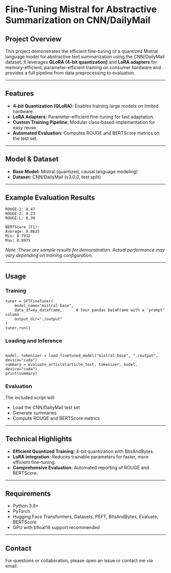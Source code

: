 # Fine-Tuning Mistral for Abstractive Summarization on CNN/DailyMail

## Project Overview

This project demonstrates the efficient fine-tuning of a quantized Mistral language model for abstractive text summarization using the CNN/DailyMail dataset. It leverages **QLoRA (4-bit quantization)** and **LoRA adapters** for memory-efficient, parameter-efficient training on consumer hardware and provides a full pipeline from data preprocessing to evaluation.

---

## Features

- **4-bit Quantization (QLoRA):** Enables training large models on limited hardware.
- **LoRA Adapters:** Parameter-efficient fine-tuning for fast adaptation.
- **Custom Training Pipeline:** Modular class-based implementation for easy reuse.
- **Automated Evaluation:** Computes ROUGE and BERTScore metrics on the test set.

---

## Model & Dataset

- **Base Model:** Mistral (quantized, causal language modeling)
- **Dataset:** CNN/DailyMail (v3.0.0, test split)

---

## Example Evaluation Results




```
ROUGE-1: 0.47
ROUGE-2: 0.23
ROUGE-L: 0.39

BERTScore (F1):
Average: 0.8623
Min: 0.7912
Max: 0.8975

```
*Note: These are sample results for demonstration. Actual performance may vary depending on training configuration.*

---

## Usage

### Training

```
tuner = SFTFineTuner(
    model_name="mistral-base",
    data_df=my_dataframe,      # Your pandas DataFrame with a 'prompt' column
    output_dir="./output"
)
tuner.run()

```

### Loading and Inference

```

model, tokenizer = load_finetuned_model("mistral-base", "./output", device="cuda")
summary = evaluate_article(article_text, tokenizer, model, device="cuda")
print(summary)

```


### Evaluation

The included script will:
- Load the CNN/DailyMail test set
- Generate summaries
- Compute ROUGE and BERTScore metrics

---

## Technical Highlights

- **Efficient Quantized Training:** 4-bit quantization with BitsAndBytes.
- **LoRA Integration:** Reduces trainable parameters for faster, more efficient fine-tuning.
- **Comprehensive Evaluation:** Automated reporting of ROUGE and BERTScore.

---

## Requirements

- Python 3.8+
- PyTorch
- Hugging Face Transformers, Datasets, PEFT, BitsAndBytes, Evaluate, BERTScore
- GPU with bfloat16 support recommended

---

## Contact

For questions or collaboration, please open an issue or contact me via email.


